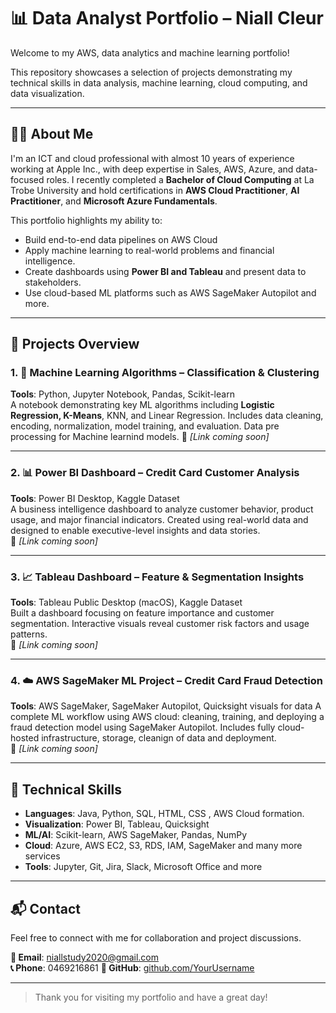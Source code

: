 # 📊 Data Analyst Portfolio – Niall Cleur

Welcome to my AWS, data analytics and machine learning portfolio!  

This repository showcases a selection of projects demonstrating my technical skills in data analysis, machine learning, cloud computing, and data visualization.

---

## 👨‍💻 About Me

I'm an ICT and cloud professional with almost 10 years of experience working at Apple Inc., with deep expertise in Sales, AWS, Azure, and data-focused roles. I recently completed a **Bachelor of Cloud Computing** at La Trobe University and hold certifications in **AWS Cloud Practitioner**, **AI Practitioner**, and **Microsoft Azure Fundamentals**.

This portfolio highlights my ability to:
- Build end-to-end data pipelines on AWS Cloud
- Apply machine learning to real-world problems and financial intelligence.
- Create dashboards using **Power BI and Tableau** and present data to stakeholders.
- Use cloud-based ML platforms such as AWS SageMaker Autopilot and more.

---

## 📁 Projects Overview

### 1. 🧠 Machine Learning Algorithms – Classification & Clustering
**Tools**: Python, Jupyter Notebook, Pandas, Scikit-learn  
A notebook demonstrating key ML algorithms including **Logistic Regression, K-Means**, KNN, and Linear Regression. Includes data cleaning, encoding, normalization, model training, and evaluation. Data pre processing for Machine learnind models.
🔗 *[Link coming soon]*

---

### 2. 📊 Power BI Dashboard – Credit Card Customer Analysis
**Tools**: Power BI Desktop, Kaggle Dataset  
A business intelligence dashboard to analyze customer behavior, product usage, and major financial indicators. Created using real-world data and designed to enable executive-level insights and data stories.  
🔗 *[Link coming soon]*

---

### 3. 📈 Tableau Dashboard – Feature & Segmentation Insights
**Tools**: Tableau Public Desktop (macOS), Kaggle Dataset  
Built a dashboard focusing on feature importance and customer segmentation. Interactive visuals reveal customer risk factors and usage patterns.  
🔗 *[Link coming soon]*

---

### 4. ☁️ AWS SageMaker ML Project – Credit Card Fraud Detection
**Tools**: AWS SageMaker, SageMaker Autopilot, Quicksight visuals for data
A complete ML workflow using AWS cloud: cleaning, training, and deploying a fraud detection model using SageMaker Autopilot. Includes fully cloud-hosted infrastructure, storage, cleanign of data and deployment.  
🔗 *[Link coming soon]*

---

## 📌 Technical Skills

- **Languages**: Java, Python, SQL, HTML, CSS , AWS Cloud formation. 
- **Visualization**: Power BI, Tableau, Quicksight
- **ML/AI**: Scikit-learn, AWS SageMaker, Pandas, NumPy  
- **Cloud**: Azure, AWS EC2, S3, RDS, IAM, SageMaker and many more services
- **Tools**: Jupyter, Git, Jira, Slack, Microsoft Office and more

---

## 📬 Contact

Feel free to connect with me for collaboration and project discussions.

**📧 Email**: niallstudy2020@gmail.com  
**📞 Phone**: 0469216861 
**🔗 GitHub**: [github.com/YourUsername](https://github.com/niallcleur)

---

> Thank you for visiting my portfolio and have a great day!

